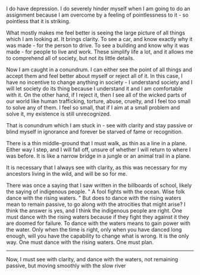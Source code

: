 I do have depression. I do severely hinder myself when I am going to do an assignment because I am overcome by a feeling of pointlessness to it - so pointless that it is striking.

What mostly makes me feel better is seeing the large picture of all things which I am looking at. It brings clarity. To see a car, and know exactly why it was made - for the person to drive. To see a building and know why it was made - for people to live and work. These simplify life a lot, and it allows me to comprehend all of society, but not its little details.

Now I am caught in a conundrum. I can either see the point of all things and accept them and feel better about myself or reject all of it. In this case, I have no incentive to change anything in society - I understand society and I will let society do its thing because I understand it and I am comfortable with it. On the other hand, if I reject it, then I see all of the wicked parts of our world like human trafficking, torture, abuse, cruelty, and I feel too small to solve any of them. I feel so small, that if I aim at a small problem and solve it, my existence is still unrecognized. 

That is conundrum which I am stuck in - see with clarity and stay passive or blind myself in ignorance and forever be starved of fame or recognition.

There is a thin middle-ground that I must walk, as thin as a line in a plane. Either way I step, and I will fall off, unsure of whether I will return to where I was before. It is like a narrow bridge in a jungle or an animal trail in a plane.

It is necessary that I always see with clarity, as this was necessary for my ancestors living in the wild, and will be so for me.

There was once a saying that I saw written in the billboards of school, likely the saying of indigenous people.
"
A fool fights with the ocean.
Wise folk dance with the rising waters.
"
But does to dance with the rising waters mean to remain passive, to go along with the atrocities that might arise? I think the answer is yes, and I think the indigenous people are right. One must dance with the rising waters because if they fight they against it they are doomed for failure. To dance with the waters means to gain power with the water. Only when the time is right, only when you have danced long enough, will you have the capability to change what is wrong. It is the only way. One must dance with the rising waters. One must plan.

--- 
Now, I must see with clarity, and dance with the waters, not remaining passive, but moving smoothly with the slow river